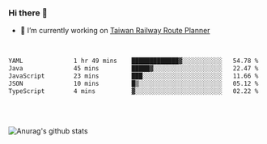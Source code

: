 ### Hi there 👋

- 🔭 I’m currently working on [Taiwan Railway Route Planner](https://github.com/Taiwan-Railway-Route-Planner)

<br/>

<!--START_SECTION:waka-->

```txt
YAML              1 hr 49 mins    █████████████▓░░░░░░░░░░░   54.78 %
Java              45 mins         █████▓░░░░░░░░░░░░░░░░░░░   22.47 %
JavaScript        23 mins         ███░░░░░░░░░░░░░░░░░░░░░░   11.66 %
JSON              10 mins         █▒░░░░░░░░░░░░░░░░░░░░░░░   05.12 %
TypeScript        4 mins          ▓░░░░░░░░░░░░░░░░░░░░░░░░   02.22 %
```

<!--END_SECTION:waka-->

<br/>
<br/>

![Anurag's github stats](https://github-readme-stats.vercel.app/api?username=DepickereSven&show_icons=true&theme=tokyonight)



<!--
**DepickereSven/DepickereSven** is a ✨ _special_ ✨ repository because its `README.md` (this file) appears on your GitHub profile.

Here are some ideas to get you started:

- 🔭 I’m currently working on ...
- 🌱 I’m currently learning ...
- 👯 I’m looking to collaborate on ...
- 🤔 I’m looking for help with ...
- 💬 Ask me about ...
- 📫 How to reach me: ...
- 😄 Pronouns: ...
- ⚡ Fun fact: ...
-->
